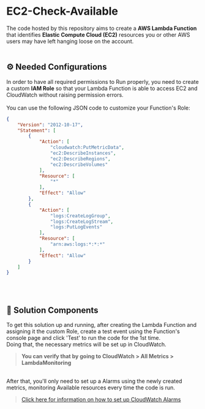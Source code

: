 # EC2-Check-Available
The code hosted by this repository aims to create a **AWS Lambda Function** that identifies **Elastic Compute Cloud (EC2)** 
resources you or other AWS users may have left hanging loose on the account.
<br><br>

## :gear: Needed Configurations
In order to have all required permissions to Run properly, you need to create a custom **IAM Role** so that your Lambda Function
is able to access EC2 and CloudWatch without raising permission errors. <br><br>
You can use the following JSON code to customize your Function's Role: <br>
```json
{
    "Version": "2012-10-17",
    "Statement": [
        {
            "Action": [
                "cloudwatch:PutMetricData",
                "ec2:DescribeInstances",
                "ec2:DescribeRegions",
                "ec2:DescribeVolumes"
            ],
            "Resource": [
                "*"
            ],
            "Effect": "Allow"
        },
        {
            "Action": [
                "logs:CreateLogGroup",
                "logs:CreateLogStream",
                "logs:PutLogEvents"
            ],
            "Resource": [
                "arn:aws:logs:*:*:*"
            ],
            "Effect": "Allow"
        }
    ]
}
```
<br><br>

## :pencil: Solution Components
To get this solution up and running, after creating the Lambda Function and assigning it the custom Role, 
create a test event using the Function's console page and click 'Test' to run the code for the 1st time. <br>
Doing that, the necessary metrics will be set up in CloudWatch.
> **You can verify that by going to CloudWatch > All Metrics > LambdaMonitoring**

<br>
After that, you'll only need to set up a Alarms using the newly created metrics, monitoring Available resources every time the code is run. 
<br>

> [Click here for information on how to set up CloudWatch Alarms](https://docs.aws.amazon.com/AmazonCloudWatch/latest/monitoring/ConsoleAlarms.html)
